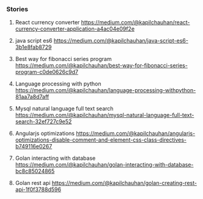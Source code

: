 ### Stories
1) React currency converter
https://medium.com/@kapilchauhan/react-currency-converter-application-a4ac04e09f2e

2) java script es6
https://medium.com/@kapilchauhan/java-script-es6-3b1e8fab8729

3) Best way for fibonacci series program
https://medium.com/@kapilchauhan/best-way-for-fibonacci-series-program-c0de0626c9d7

4) Language processing with python
https://medium.com/@kapilchauhan/language-processing-withpython-81aa7a8d7aff

5) Mysql natural language full text search
https://medium.com/@kapilchauhan/mysql-natural-language-full-text-search-32ef727c9e52

6) Angularjs optimizations
https://medium.com/@kapilchauhan/angularjs-optimizations-disable-comment-and-element-css-class-directives-b749116e0267

7) Golan interacting with database
https://medium.com/@kapilchauhan/golan-interacting-with-database-bc8c85024865

8) Golan rest api
https://medium.com/@kapilchauhan/golan-creating-rest-api-1f0f3788d596

